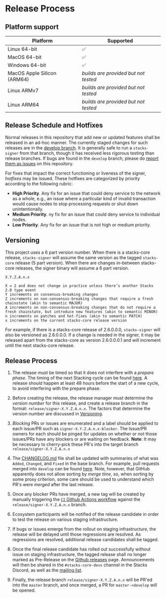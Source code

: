 # Release Process

## Platform support

| Platform                    | Supported                            |
| --------------------------- | ------------------------------------ |
| Linux 64-bit                | :white_check_mark:                   |
| MacOS 64-bit                | :white_check_mark:                   |
| Windows 64-bit              | :white_check_mark:                   |
| MacOS Apple Silicon (ARM64) | _builds are provided but not tested_ |
| Linux ARMv7                 | _builds are provided but not tested_ |
| Linux ARM64                 | _builds are provided but not tested_ |


## Release Schedule and Hotfixes

Normal releases in this repository that add new or updated features shall be released in an ad-hoc manner. The currently staged changes for such releases
are in the [develop branch](https://github.com/stacks-network/stacks-core/tree/develop). It is generally safe to run a `stacks-signer` from that branch, though it has received less rigorous testing than release branches. If bugs are found in the `develop` branch, please do [report them as issues](https://github.com/stacks-network/stacks-core/issues) on this repository.

For fixes that impact the correct functioning or liveness of the signer, _hotfixes_ may be issued. These hotfixes are categorized by priority
according to the following rubric:

- **High Priority**. Any fix for an issue that could deny service to the network as a whole, e.g., an issue where a particular kind of invalid transaction would cause nodes to stop processing requests or shut down unintentionally. 
- **Medium Priority**. ny fix for an issue that could deny service to individual nodes.
- **Low Priority**. Any fix for an issue that is not high or medium priority. 

## Versioning

This project uses a 6 part version number. When there is a stacks-core release, `stacks-signer` will assume the same version as the tagged `stacks-core` release (5 part version). When there are changes in-between stacks-core releases, the signer binary will assume a 6 part version. 

```
X.Y.Z.A.n.x

X = 2 and does not change in practice unless there’s another Stacks 2.0 type event
Y increments on consensus-breaking changes
Z increments on non-consensus-breaking changes that require a fresh chainstate (akin to semantic MAJOR)
A increments on non-consensus-breaking changes that do not require a fresh chainstate, but introduce new features (akin to semantic MINOR)
n increments on patches and hot-fixes (akin to semantic PATCH)
x increments on the current stacks-core release version
```

For example, if there is a stacks-core release of 2.6.0.0.0, `stacks-signer` will also be versioned as 2.6.0.0.0. If a change is needed in the signer, it may be released apart from the stacks-core as version 2.6.0.0.0.1 and will increment until the next stacks-core release.

## Release Process


1. The release must be timed so that it does not interfere with a _prepare
   phase_. The timing of the next Stacking cycle can be found
   [here](https://stx.eco/dao/tools?tool=2). A release should happen
   at least 48 hours before the start of a new cycle, to avoid interfering
   with the prepare phase.

2. Before creating the release, the release manager must determine the _version
   number_ for this release, and create a release branch in the format: `release/signer-X.Y.Z.A.n.x`.
   The factors that determine the version number are discussed in [Versioning](#versioning).

3. _Blocking_ PRs or issues are enumerated and a label should be applied to each
   issue/PR such as `signer-X.Y.Z.A.n.x-blocker`. The Issue/PR owners for each should be pinged
   for updates on whether or not those issues/PRs have any blockers or are waiting on feedback.
   __Note__: It may be necessary to cherry-pick these PR's into the target branch `release/signer-X.Y.Z.A.n.x`

4. The [CHANGELOG.md](./CHANGELOG.md) file shall be updated with summaries of what
   was `Added`, `Changed`, and `Fixed` in the base branch. For example, pull requests
   merged into `develop` can be found [here](https://github.com/stacks-network/stacks-blockchain/pulls?q=is%3Apr+is%3Aclosed+base%3Adevelop+sort%3Aupdated-desc).
   Note, however, that GitHub apparently does not allow sorting by _merge time_,
   so, when sorting by some proxy criterion, some care should be used to understand
   which PR's were _merged_ after the last release.

5. Once any blocker PRs have merged, a new tag will be created
   by manually triggering the [`CI` Github Actions workflow](https://github.com/stacks-network/stacks-core/actions/workflows/ci.yml)
   against the `release/signer-X.Y.Z.A.n.x` branch.

6. Ecosystem participants will be notified of the release candidate in order
   to test the release on various staging infrastructure.

7. If bugs or issues emerge from the rollout on staging infrastructure, the release
   will be delayed until those regressions are resolved. As regressions are resolved,
   additional release candidates shall be tagged.

8. Once the final release candidate has rolled out successfully without issue on staging
   infrastructure, the tagged release shall no longer marked as Pre-Release on the [Github releases](https://github.com/stacks-network/stacks-blockchain/releases/)
   page. Announcements will then be shared in the `#stacks-core-devs` channel in the
   Stacks Discord, as well as the [mailing list](https://groups.google.com/a/stacks.org/g/announce).

9. Finally, the release branch `release/signer-X.Y.Z.A.n.x` will be PR'ed into the `master` branch, and once merged, a PR for `master->develop` will be opened. 
